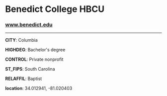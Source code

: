 # Benedict College HBCU
### www.benedict.edu
---
**CITY**: Columbia

**HIGHDEG**: Bachelor's degree

**CONTROL**: Private nonprofit

**ST_FIPS**: South Carolina

**RELAFFIL**: Baptist

**location**: 34.012941, -81.020403